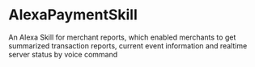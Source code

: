 # AlexaPaymentSkill

An Alexa Skill for merchant reports, which enabled merchants to get summarized transaction reports, current event information and realtime server status by voice command
